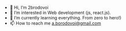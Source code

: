 - 👋 Hi, I’m 2brodovoi
- 👀 I’m interested in Web development (js, react.js). 
- 🌱 I’m currently learning everything. From zero to hero!)
- 📫 How to reach me a.borodovoi@gmail.com

<!---
zzzfisherzzz/zzzfisherzzz is a ✨ special ✨ repository because its `README.md` (this file) appears on your GitHub profile.
You can click the Preview link to take a look at your changes.
--->
